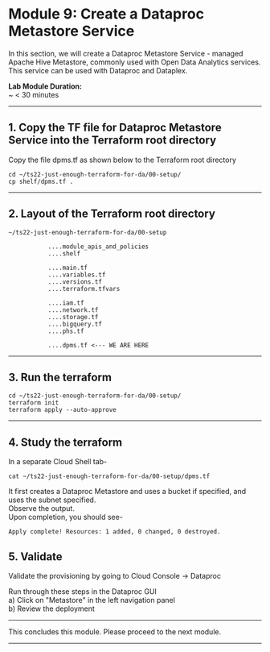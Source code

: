 # Module 9: Create a Dataproc Metastore Service
 
In this section, we will create a Dataproc Metastore Service - managed Apache Hive Metastore, commonly used with Open Data Analytics services. 
This service can be used with Dataproc and Dataplex.<br>


**Lab Module Duration:** <br>
~ < 30 minutes 

<hr>

## 1. Copy the TF file for Dataproc Metastore Service into the Terraform root directory
Copy the file dpms.tf as shown below to the Terraform root directory<br>
```
cd ~/ts22-just-enough-terraform-for-da/00-setup/
cp shelf/dpms.tf .
```

<hr>

## 2. Layout of the Terraform root directory
```
~/ts22-just-enough-terraform-for-da/00-setup

           ....module_apis_and_policies
           ....shelf

           ....main.tf
           ....variables.tf
           ....versions.tf
           ....terraform.tfvars 
           
           ....iam.tf
           ....network.tf    
           ....storage.tf 
           ....bigquery.tf
           ....phs.tf 
  
           ....dpms.tf <--- WE ARE HERE
```

<hr>

## 3. Run the terraform
```
cd ~/ts22-just-enough-terraform-for-da/00-setup/
terraform init
terraform apply --auto-approve
```
 
 <hr>
 
## 4. Study the terraform
In a separate Cloud Shell tab-
```
cat ~/ts22-just-enough-terraform-for-da/00-setup/dpms.tf
```


It first creates a Dataproc Metastore and uses a bucket if specified, and uses the subnet specified.<br>
Observe the output.<br>
Upon completion, you should see-<br>
 ```
Apply complete! Resources: 1 added, 0 changed, 0 destroyed.
 ```
 
## 5. Validate 
Validate the provisioning by going to Cloud Console -> Dataproc<br>

Run through these steps in the Dataproc GUI<br>
a) Click on "Metastore" in the left navigation panel<br>
b) Review the deployment<br>


<hr>
This concludes this module. Please proceed to the next module.

<hr>
